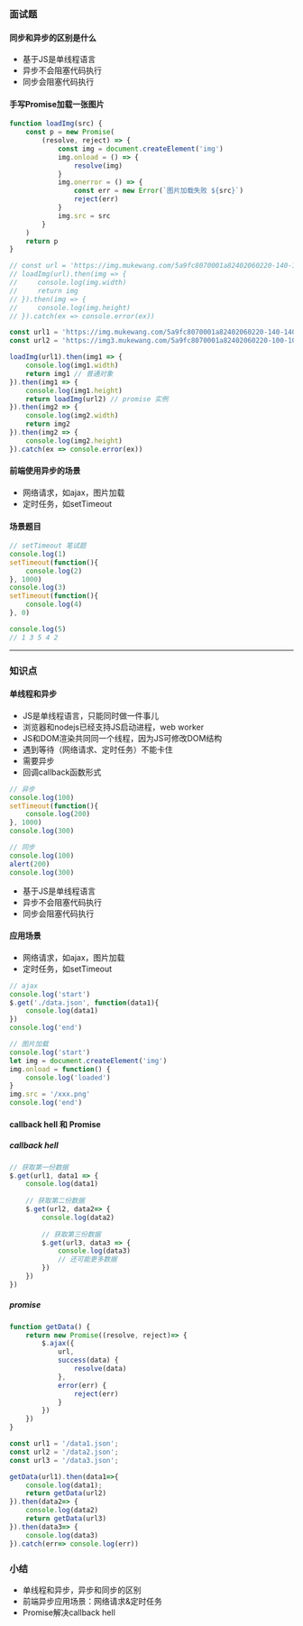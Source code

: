 ### 面试题
#### 同步和异步的区别是什么
- 基于JS是单线程语言
- 异步不会阻塞代码执行
- 同步会阻塞代码执行

#### 手写Promise加载一张图片
```javascript
function loadImg(src) {
    const p = new Promise(
        (resolve, reject) => {
            const img = document.createElement('img')
            img.onload = () => {
                resolve(img)
            }
            img.onerror = () => {
                const err = new Error(`图片加载失败 ${src}`)
                reject(err)
            }
            img.src = src
        }
    )
    return p
}

// const url = 'https://img.mukewang.com/5a9fc8070001a82402060220-140-140.jpg'
// loadImg(url).then(img => {
//     console.log(img.width)
//     return img
// }).then(img => {
//     console.log(img.height)
// }).catch(ex => console.error(ex))

const url1 = 'https://img.mukewang.com/5a9fc8070001a82402060220-140-140.jpg'
const url2 = 'https://img3.mukewang.com/5a9fc8070001a82402060220-100-100.jpg'

loadImg(url1).then(img1 => {
    console.log(img1.width)
    return img1 // 普通对象
}).then(img1 => {
    console.log(img1.height)
    return loadImg(url2) // promise 实例
}).then(img2 => {
    console.log(img2.width)
    return img2
}).then(img2 => {
    console.log(img2.height)
}).catch(ex => console.error(ex))

```
#### 前端使用异步的场景
- 网络请求，如ajax，图片加载
- 定时任务，如setTimeout

#### 场景题目
```javascript
// setTimeout 笔试题
console.log(1)
setTimeout(function(){
    console.log(2)
}, 1000)
console.log(3)
setTimeout(function(){
    console.log(4)
}, 0)

console.log(5)
// 1 3 5 4 2
```

--- 
### 知识点
#### 单线程和异步
- JS是单线程语言，只能同时做一件事儿
- 浏览器和nodejs已经支持JS启动进程，web worker
- JS和DOM渲染共同同一个线程，因为JS可修改DOM结构
- 遇到等待（网络请求、定时任务）不能卡住
- 需要异步
- 回调callback函数形式
```javascript
// 异步
console.log(100)
setTimeout(function(){
    console.log(200)
}, 1000)
console.log(300)

// 同步
console.log(100)
alert(200)
console.log(300)
```
- 基于JS是单线程语言
- 异步不会阻塞代码执行
- 同步会阻塞代码执行

#### 应用场景
- 网络请求，如ajax，图片加载
- 定时任务，如setTimeout
```javascript
// ajax
console.log('start')
$.get('./data.json', function(data1){
    console.log(data1)
})
console.log('end')

// 图片加载
console.log('start')
let img = document.createElement('img')
img.onload = function() {
    console.log('loaded')
}
img.src = '/xxx.png'
console.log('end')
```
#### callback hell 和 Promise
##### callback hell
```javascript
// 获取第一份数据
$.get(url1, data1 => {
    console.log(data1)
    
    // 获取第二份数据
    $.get(url2, data2=> {
        console.log(data2)
        
        // 获取第三份数据
        $.get(url3, data3 => {
            console.log(data3)
            // 还可能更多数据
        })
    })
})
```

##### promise
```JavaScript
function getData() {
    return new Promise((resolve, reject)=> {
        $.ajax({
            url,
            success(data) {
                resolve(data)
            },
            error(err) {
                reject(err)
            }
        })
    })
}

const url1 = '/data1.json';
const url2 = '/data2.json';
const url3 = '/data3.json';

getData(url1).then(data1=>{
    console.log(data1);
    return getData(url2)
}).then(data2=> {
    console.log(data2)
    return getData(url3)
}).then(data3=> {
    console.log(data3)
}).catch(err=> console.log(err))
```

### 小结
- 单线程和异步，异步和同步的区别
- 前端异步应用场景：网络请求&定时任务
- Promise解决callback hell